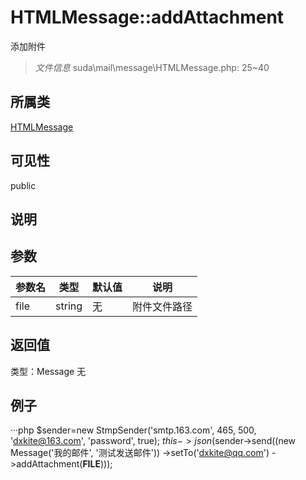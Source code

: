 # HTMLMessage::addAttachment
添加附件
> *文件信息* suda\mail\message\HTMLMessage.php: 25~40
## 所属类 

[HTMLMessage](../HTMLMessage.md)

## 可见性

  public  
## 说明



## 参数

| 参数名 | 类型 | 默认值 | 说明 |
|--------|-----|-------|-------|
| file |  string | 无 |  附件文件路径 |

## 返回值
类型：Message
无

## 例子

···php
$sender=new StmpSender('smtp.163.com', 465, 500, 'dxkite@163.com', 'password', true);
$this->json($sender->send((new Message('我的邮件', '测试发送邮件'))
->setTo('dxkite@qq.com')
->addAttachment(__FILE__)));